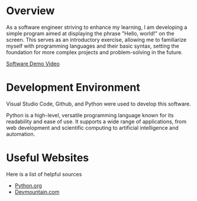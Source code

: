 # Overview


As a software engineer striving to enhance my learning, I am developing a simple program aimed at displaying the phrase "Hello, world!" on the screen. This serves as an introductory exercise, allowing me to familiarize myself with programming languages and their basic syntax, setting the foundation for more complex projects and problem-solving in the future.

[Software Demo Video](https://youtu.be/SXz4dR8vdX8)



# Development Environment

Visual Studio Code, Github, and Python were used to develop this software.

Python is a high-level, versatile programming language known for its readability and ease of use. It supports a wide range of applications, from web development and scientific computing to artificial intelligence and automation.



# Useful Websites

Here is a list of helpful sources

* [Python.org](https://www.python.org/about/gettingstarted/)
* [Devmountain.com](https://devmountain.com/blog/what-is-github-and-how-do-you-use-it/)